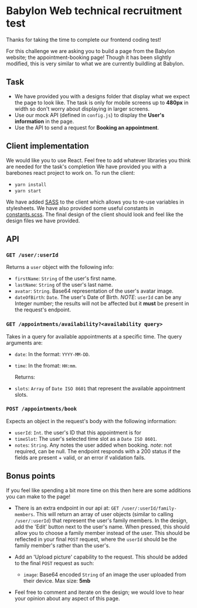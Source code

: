 # Babylon Web technical recruitment test

Thanks for taking the time to complete our frontend coding test!

For this challenge we are asking you to build a page from the Babylon website; the appointment-booking page! Though it has been slightly modified, this is very similar to what we are currently buildling at Babylon.

## Task

* We have provided you with a designs folder that display what we expect the page to look like. The task is only for mobile screens up to **480px** in width so don't worry about displaying in larger screens.
* Use our mock API (defined in `config.js`) to display the **User's information** in the page.
* Use the API to send a request for **Booking an appointment**.

## Client implementation

We would like you to use React. Feel free to add whatever libraries you think are needed for the task's completion
We have provided you with a barebones react project to work on.
To run the client:

* `yarn install`
* `yarn start`

We have added [SASS](http://sass-lang.com/) to the client which allows you to re-use variables in stylesheets. We have also provided some useful constants in [constants.scss](./src/constants.scss). The final design of the client should look and feel like the design files we have provided.

## API

### `GET /user/:userId`

Returns a `user` object with the following info:

* `firstName`: `String` of the user's first name.
* `lastName`: `String` of the user's last name.
* `avatar`: `String`. Base64 representation of the user's avatar image.
* `dateOfBirth`: `Date`. The user's Date of Birth.
  _NOTE_: `userId` can be any Integer number; the results will not be affected but it **must** be present in the request's endpoint.

### `GET /appointments/availability?<availability query>`

Takes in a query for available appointments at a specific time.
The query arguments are:

* `date`: In the format: `YYYY-MM-DD`.
* `time`: In the fromat: `HH:mm`.

  Returns:

* `slots`: `Array` of `Date ISO 8601` that represent the available appointment slots.

### `POST /appointments/book`

Expects an object in the request's body with the following information:

* `userId`: `Int`. the user's ID that this appointment is for
* `timeSlot`: The user's selected time slot as a `Date ISO 8601`.
* `notes`: `String`. Any notes the user added when booking. _note_: not required, can be null.
  The endpoint responds with a 200 status if the fields are present + valid, or an error if validation fails.

## Bonus points

If you feel like spending a bit more time on this then here are some additions you can make to the page!

* There is an extra endpoint in our api at: `GET /user/:userId/family-members`. This will return an array of user objects (similar to calling `/user/:userId`) that represent the user's family members. In the design, add the 'Edit' button next to the user's name. When pressed, this should allow you to choose a family member instead of the user. This should be reflected in your final `POST` request, where the `userId` should be the family member's rather than the user's.

* Add an 'Upload picture' capability to the request. This should be added to the final `POST` request as such:

  * `image`: Base64 encoded `String` of an image the user uploaded from their device. Max size: **5mb**

* Feel free to comment and iterate on the design; we would love to hear your opinion about any aspect of this page.
